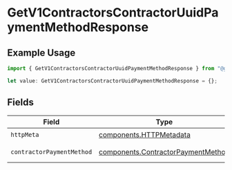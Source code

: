 # GetV1ContractorsContractorUuidPaymentMethodResponse

## Example Usage

```typescript
import { GetV1ContractorsContractorUuidPaymentMethodResponse } from "@gusto/embedded-api/models/operations/getv1contractorscontractoruuidpaymentmethod.js";

let value: GetV1ContractorsContractorUuidPaymentMethodResponse = {};
```

## Fields

| Field                                                                                    | Type                                                                                     | Required                                                                                 | Description                                                                              |
| ---------------------------------------------------------------------------------------- | ---------------------------------------------------------------------------------------- | ---------------------------------------------------------------------------------------- | ---------------------------------------------------------------------------------------- |
| `httpMeta`                                                                               | [components.HTTPMetadata](../../models/components/httpmetadata.md)                       | :heavy_check_mark:                                                                       | N/A                                                                                      |
| `contractorPaymentMethod`                                                                | [components.ContractorPaymentMethod](../../models/components/contractorpaymentmethod.md) | :heavy_minus_sign:                                                                       | Example response                                                                         |